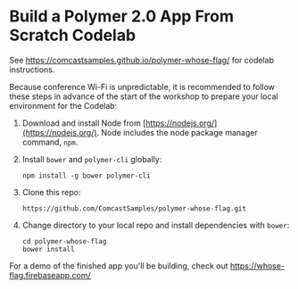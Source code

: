 Build a Polymer 2.0 App From Scratch Codelab
===
See https://comcastsamples.github.io/polymer-whose-flag/ for codelab instructions.

Because conference Wi-Fi is unpredictable, it is recommended to follow these steps in advance of the start of the workshop to prepare your local environment for the Codelab:

1.  Download and install Node from [https://nodejs.org/](https://nodejs.org/). Node includes the node package manager command, `npm`.

2.  Install `bower` and `polymer-cli` globally:

        npm install -g bower polymer-cli

3.  Clone this repo:

        https://github.com/ComcastSamples/polymer-whose-flag.git

4.  Change directory to your local repo and install dependencies with `bower`:

        cd polymer-whose-flag
        bower install

For a demo of the finished app you'll be building, check out https://whose-flag.firebaseapp.com/
